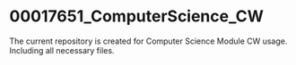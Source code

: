 # 00017651_ComputerScience_CW
The current repository is created for Computer Science Module CW usage. Including all necessary files.
